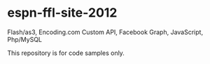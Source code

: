espn-ffl-site-2012
==================

Flash/as3, Encoding.com Custom API, Facebook Graph, JavaScript, Php/MySQL

This repository is for code samples only. 